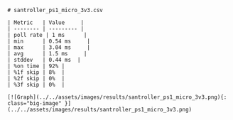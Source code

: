 
    # santroller_ps1_micro_3v3.csv

    | Metric   | Value     |
    | -------- | --------- |
    | poll rate | 1 ms      |
    | min      | 0.54 ms     |
    | max      | 3.04 ms     |
    | avg      | 1.5 ms     |
    | stddev   | 0.44 ms  |
    | %on time | 92% |
    | %1f skip | 8%  |
    | %2f skip | 0%  |
    | %3f skip | 0%  |

    [![Graph](../../assets/images/results/santroller_ps1_micro_3v3.png){: class="big-image" }](../../assets/images/results/santroller_ps1_micro_3v3.png)

    